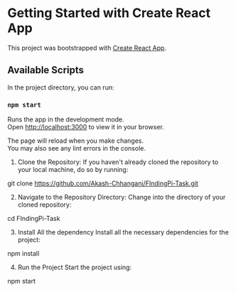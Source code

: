 # Getting Started with Create React App

This project was bootstrapped with [Create React App](https://github.com/facebook/create-react-app).

## Available Scripts

In the project directory, you can run:

### `npm start`

Runs the app in the development mode.\
Open [http://localhost:3000](http://localhost:3000) to view it in your browser.

The page will reload when you make changes.\
You may also see any lint errors in the console.


1. Clone the Repository:
If you haven't already cloned the repository to your local machine, do so by running:

git clone https://github.com/Akash-Chhangani/FIndingPi-Task.git

2. Navigate to the Repository Directory:
Change into the directory of your cloned repository:

cd FIndingPi-Task

3. Install All the dependency
Install all the necessary dependencies for the project:

npm install

4. Run the Project
Start the project using:

npm start
